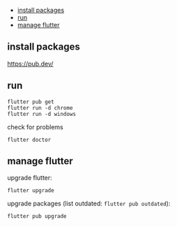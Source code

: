 
- [install packages](#install-packages)
- [run](#run)
- [manage flutter](#manage-flutter)

## install packages

https://pub.dev/

## run

```
flutter pub get
flutter run -d chrome
flutter run -d windows
```

check for problems
```
flutter doctor
```

## manage flutter

upgrade flutter:
```
flutter upgrade
```

upgrade packages (list outdated: `flutter pub outdated`):
```
flutter pub upgrade
```
